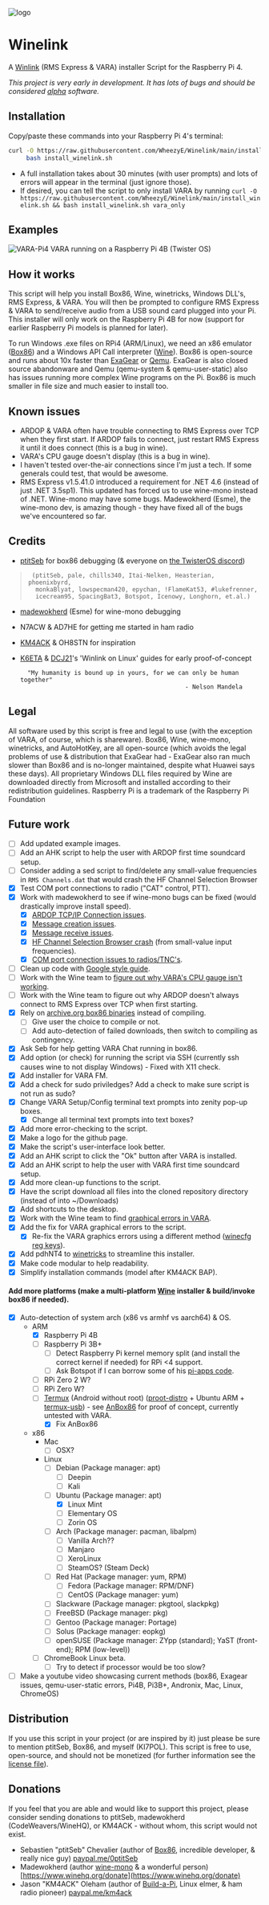 ![logo](WinelinkLogo.png "Project logo")
# Winelink
A [Winlink](http://winlink.org/) (RMS Express & VARA) installer Script for the Raspberry Pi 4.

_This project is very early in development. It has lots of bugs and should be considered [alpha](https://en.wikipedia.org/wiki/Software_release_life_cycle#Alpha) software._

## Installation
Copy/paste these commands into your Raspberry Pi 4's terminal:
```bash
curl -O https://raw.githubusercontent.com/WheezyE/Winelink/main/install_winelink.sh && \
     bash install_winelink.sh
```
 - A full installation takes about 30 minutes (with user prompts) and lots of errors will appear in the terminal (just ignore those).
 - If desired, you can tell the script to only install VARA by running `curl -O https://raw.githubusercontent.com/WheezyE/Winelink/main/install_winelink.sh && bash install_winelink.sh vara_only`

## Examples
![VARA-Pi4](VARA-Pi4.png "VARA running on a Raspberry Pi 4B (Twister OS)")
VARA running on a Raspberry Pi 4B (Twister OS)

## How it works
This script will help you install Box86, Wine, winetricks, Windows DLL's, RMS Express, & VARA.  You will then be prompted to configure RMS Express & VARA to send/receive audio from a USB sound card plugged into your Pi.  This installer will only work on the Raspberry Pi 4B for now (support for earlier Raspberry Pi models is planned for later).

To run Windows .exe files on RPi4 (ARM/Linux), we need an x86 emulator ([Box86](https://github.com/ptitSeb/box86)) and a Windows API Call interpreter ([Wine](https://github.com/wine-mirror/wine)).  Box86 is open-source and runs about 10x faster than [ExaGear](https://www.huaweicloud.com/kunpeng/software/exagear.html) or [Qemu](https://github.com/qemu/qemu).  ExaGear is also closed source abandonware and Qemu (qemu-system & qemu-user-static) also has issues running more complex Wine programs on the Pi.  Box86 is much smaller in file size and much easier to install too.

## Known issues
 - ARDOP & VARA often have trouble connecting to RMS Express over TCP when they first start. If ARDOP fails to connect, just restart RMS Express it until it does connect (this is a bug in wine).
 - VARA's CPU gauge doesn't display (this is a bug in wine).
 - I haven't tested over-the-air connections since I'm just a tech.  If some generals could test, that would be awesome.
 - RMS Express v1.5.41.0 introduced a requirement for .NET 4.6 (instead of just .NET 3.5sp1). This updated has forced us to use wine-mono instead of .NET.  Wine-mono may have some bugs. Madewokherd (Esme), the wine-mono dev, is amazing though - they have fixed all of the bugs we've encountered so far.
    
## Credits
 - [ptitSeb](https://github.com/ptitSeb/box86) for box86 debugging (& everyone on [the TwisterOS discord](https://discord.gg/Fh8sjmu))
>      (ptitSeb, pale, chills340, Itai-Nelken, Heasterian, phoenixbyrd,
>       monkaBlyat, lowspecman420, epychan, !FlameKat53, #lukefrenner,
>       icecream95, SpacingBat3, Botspot, Icenowy, Longhorn, et.al.)

 - [madewokherd](https://github.com/madewokherd/wine-mono) (Esme) for wine-mono debugging
 - N7ACW & AD7HE for getting me started in ham radio
 - [KM4ACK](https://github.com/km4ack/pi-build) & OH8STN for inspiration
 - [K6ETA](http://k6eta.com/linux/installing-rms-express-on-linux-with-wine) & [DCJ21](https://dcj21net.wordpress.com/2016/06/17/install-rms-express-linux/)'s 'Winlink on Linux' guides for early proof-of-concept

         "My humanity is bound up in yours, for we can only be human together"
                                                     - Nelson Mandela

## Legal
All software used by this script is free and legal to use (with the exception of VARA, of course, which is shareware).  Box86, Wine, wine-mono, winetricks, and AutoHotKey, are all open-source (which avoids the legal problems of use & distribution that ExaGear had - ExaGear also ran much slower than Box86 and is no-longer maintained, despite what Huawei says these days).  All proprietary Windows DLL files required by Wine are downloaded directly from Microsoft and installed according to their redistribution guidelines.  Raspberry Pi is a trademark of the Raspberry Pi Foundation

## Future work
 - [ ] Add updated example images.
 - [ ] Add an AHK script to help the user with ARDOP first time soundcard setup.
 - [ ] Consider adding a sed script to find/delete any small-value frequencies in `RMS Channels.dat` that would crash the HF Channel Selection Browser
 - [x] Test COM port connections to radio ("CAT" control, PTT).
 - [x] Work with madewokherd to see if wine-mono bugs can be fixed (would drastically improve install speed).
    - [x] [ARDOP TCP/IP Connection issues](https://github.com/madewokherd/wine-mono/issues/116).
    - [x] [Message creation issues](https://github.com/madewokherd/wine-mono/issues/122).
    - [x] [Message receive issues](https://github.com/madewokherd/wine-mono/issues/122#issuecomment-962525136).
    - [x] [HF Channel Selection Browser crash](https://github.com/WheezyE/Winelink/issues/16) (from small-value input frequencies).
    - [x] [COM port connection issues to radios/TNC's](https://github.com/WheezyE/Winelink/issues/17).
 - [ ] Clean up code with [Google style guide](https://google.github.io/styleguide/shellguide.html).
 - [ ] Work with the Wine team to [figure out why VARA's CPU gauge isn't working](https://bugs.winehq.org/show_bug.cgi?id=50728).
 - [ ] Work with the Wine team to figure out why ARDOP doesn't always connect to RMS Express over TCP when first starting.
 - [x] Rely on [archive.org box86 binaries](https://archive.org/details/box86.7z_20200928) instead of compiling.
    - [ ] Give user the choice to compile or not.
    - [ ] Add auto-detection of failed downloads, then switch to compiling as contingency.
 - [x] Ask Seb for help getting VARA Chat running in box86.
 - [x] Add option (or check) for running the script via SSH (currently ssh causes wine to not display Windows) - Fixed with X11 check.
 - [x] Add installer for VARA FM.
 - [x] Add a check for sudo priviledges? Add a check to make sure script is not run as sudo?
 - [x] Change VARA Setup/Config terminal text prompts into zenity pop-up boxes.
    - [x] Change all terminal text prompts into text boxes?
 - [x] Add more error-checking to the script.
 - [x] Make a logo for the github page.
 - [x] Make the script's user-interface look better.
 - [x] Add an AHK script to click the "Ok" button after VARA is installed.
 - [x] Add an AHK script to help the user with VARA first time soundcard setup.
 - [x] Add more clean-up functions to the script.
 - [x] Have the script download all files into the cloned repository directory (instead of into ~/Downloads)
 - [x] Add shortcuts to the desktop.
 - [x] Work with the Wine team to find [graphical errors in VARA](https://forum.winehq.org/viewtopic.php?f=8&t=34910).
 - [x] Add the fix for VARA graphical errors to the script.
    - [x] Re-fix the VARA graphics errors using a different method ([winecfg reg keys](https://wiki.winehq.org/index.php?title=Useful_Registry_Keys&highlight=%28registry%29)).
  - [x] Add pdhNT4 to [winetricks](https://github.com/Winetricks/winetricks) to streamline this installer.
  - [x] Make code modular to help readability.
 - [x] Simplify installation commands (model after KM4ACK BAP).
 #### Add more platforms (make a multi-platform [Wine](https://wiki.winehq.org/Download) installer & build/invoke box86 if needed).
 - [x] Auto-detection of system arch (x86 vs armhf vs aarch64) & OS.
    - ARM
      - [x] Raspberry Pi 4B
      - [ ] Raspberry Pi 3B+
        - [ ] Detect Raspberry Pi kernel memory split (and install the correct kernel if needed) for RPi <4 support.
        - [ ] Ask Botspot if I can borrow some of his [pi-apps code](https://github.com/Botspot/pi-apps/blob/4a48ba62b157420c6e33666e7d050ee3ce21ab0b/apps/Wine%20(x86)/install-32#L165).
      - [ ] RPi Zero 2 W?
      - [ ] RPi Zero W?
      - [ ] [Termux](https://github.com/termux/termux-app) (Android without root) ([proot-distro](https://github.com/termux/proot-distro) + Ubuntu ARM + [termux-usb](https://wiki.termux.com/wiki/Termux-usb)) - see [AnBox86](https://github.com/lowspecman420/AnBox86) for proof of concept, currently untested with VARA.
        - [x] Fix AnBox86
    - x86
      - Mac
        - [ ] OSX?
      - Linux
        - [ ] Debian (Package manager: apt)
          - [ ] Deepin
          - [ ] Kali
        - [ ] Ubuntu (Package manager: apt)
          - [x] Linux Mint
          - [ ] Elementary OS
          - [ ] Zorin OS
        - [ ] Arch (Package manager: pacman, libalpm)
          - [ ] Vanilla Arch??
          - [ ] Manjaro
          - [ ] XeroLinux
          - [ ] SteamOS? (Steam Deck)
        - [ ] Red Hat (Package manager: yum, RPM)
          - [ ] Fedora (Package manager: RPM/DNF)
          - [ ] CentOS (Package manager: yum)
        - [ ] Slackware (Package manager: pkgtool, slackpkg)
        - [ ] FreeBSD (Package manager: pkg)
        - [ ] Gentoo (Package manager: Portage)
        - [ ] Solus (Package manager: eopkg)
        - [ ] openSUSE (Package manager: ZYpp (standard); YaST (front-end); RPM (low-level))
      - [ ] ChromeBook Linux beta.
        - [ ] Try to detect if processor would be too slow?
 - [ ] Make a youtube video showcasing current methods (box86, Exagear issues, qemu-user-static errors, Pi4B, Pi3B+, Andronix, Mac, Linux, ChromeOS)

## Distribution
If you use this script in your project (or are inspired by it) just please be sure to mention ptitSeb, Box86, and myself (KI7POL).  This script is free to use, open-source, and should not be monetized (for further information see the [license file](LICENSE)).

## Donations
If you feel that you are able and would like to support this project, please consider sending donations to ptitSeb, madewokherd (CodeWeavers/WineHQ), or KM4ACK - without whom, this script would not exist.
 - Sebastien "ptitSeb" Chevalier (author of [Box86](https://github.com/ptitSeb/box86), incredible developer, & really nice guy) [paypal.me/0ptitSeb](paypal.me/0ptitSeb)
 - Madewokherd (author [wine-mono](https://github.com/madewokherd/wine-mono) & a wonderful person) [https://www.winehq.org/donate](https://www.winehq.org/donate)
 - Jason "KM4ACK" Oleham (author of [Build-a-Pi](https://github.com/km4ack/pi-build), Linux elmer, & ham radio pioneer) [paypal.me/km4ack](paypal.me/km4ack)
